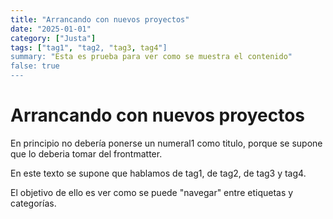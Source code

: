 ```yaml
---
title: "Arrancando con nuevos proyectos"
date: "2025-01-01"
category: ["Justa"]
tags: ["tag1", "tag2, "tag3, tag4"]
summary: "Esta es prueba para ver como se muestra el contenido"
false: true
---
```


# Arrancando con nuevos proyectos

En principio no debería ponerse un numeral1 como titulo, porque se supone que lo deberia tomar del frontmatter.

En este texto se supone que hablamos de tag1, de tag2, de tag3 y tag4.

El objetivo de ello es ver como se puede "navegar" entre etiquetas y categorías.
